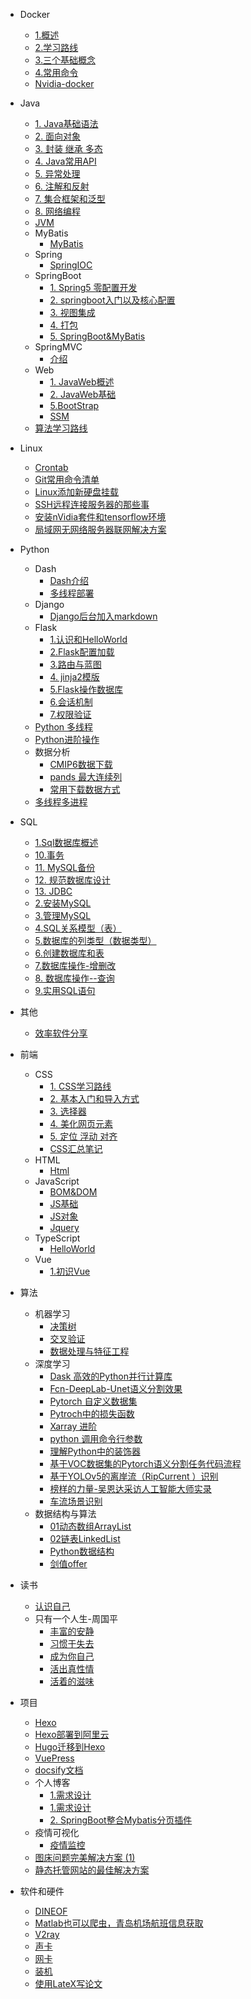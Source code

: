 - Docker
  - [1.概述](././Docker/1.概述.md)
  - [2.学习路线](././Docker/2.学习路线.md)
  - [3.三个基础概念](././Docker/3.三个基础概念.md)
  - [4.常用命令](././Docker/4.常用命令.md)
  - [Nvidia-docker](././Docker/Nvidia-docker.md)
- Java
  - [1. Java基础语法](././Java/1.%20Java基础语法.md)
  - [2. 面向对象](././Java/2.%20面向对象.md)
  - [3. 封装 继承 多态](././Java/3.%20封装%20继承%20多态.md)
  - [4. Java常用API](././Java/4.%20Java常用API.md)
  - [5. 异常处理](././Java/5.%20异常处理.md)
  - [6. 注解和反射](././Java/6.%20注解和反射.md)
  - [7. 集合框架和泛型](././Java/7.%20集合框架和泛型.md)
  - [8. 网络编程](././Java/8.%20网络编程.md)
  - [JVM](././Java/JVM.md)
  - MyBatis
    - [MyBatis](././Java/MyBatis/MyBatis.md)
  - Spring
    - [SpringIOC](././Java/Spring/SpringIOC.md)
  - SpringBoot
    - [1. Spring5 零配置开发](././Java/SpringBoot/1.%20Spring5%20零配置开发.md)
    - [2. springboot入门以及核心配置](././Java/SpringBoot/2.%20springboot入门以及核心配置.md)
    - [3. 视图集成](././Java/SpringBoot/3.%20视图集成.md)
    - [4. 打包](././Java/SpringBoot/4.%20打包.md)
    - [5. SpringBoot&MyBatis](././Java/SpringBoot/5.%20SpringBoot&MyBatis.md)
  - SpringMVC
    - [介绍](././Java/SpringMVC/介绍.md)
  - Web
    - [1. JavaWeb概述](././Java/Web/1.%20JavaWeb概述.md)
    - [2. JavaWeb基础](././Java/Web/2.%20JavaWeb基础.md)
    - [5.BootStrap](././Java/Web/5.BootStrap.md)
    - [SSM](././Java/Web/SSM.md)
  - [算法学习路线](././Java/算法学习路线.md)
- Linux
  - [Crontab](././Linux/Crontab.md)
  - [Git常用命令清单](././Linux/Git常用命令清单.md)
  - [Linux添加新硬盘挂载](././Linux/Linux添加新硬盘挂载.md)
  - [SSH远程连接服务器的那些事](././Linux/SSH远程连接服务器的那些事.md)
  - [安装nVidia套件和tensorflow环境](././Linux/安装nVidia套件和tensorflow环境.md)
  - [局域网无网络服务器联网解决方案](././Linux/局域网无网络服务器联网解决方案.md)
- Python
  - Dash
    - [Dash介绍](././Python/Dash/Dash介绍.md)
    - [多线程部署](././Python/Dash/多线程部署.md)
  - Django
    - [Django后台加入markdown](././Python/Django/Django后台加入markdown.md)
  - Flask
    - [1.认识和HelloWorld](././Python/Flask/1.认识和HelloWorld.md)
    - [2.Flask配置加载](././Python/Flask/2.Flask配置加载.md)
    - [3.路由与蓝图](././Python/Flask/3.路由与蓝图.md)
    - [4. jinja2模版](././Python/Flask/4.%20jinja2模版.md)
    - [5.Flask操作数据库](././Python/Flask/5.Flask操作数据库.md)
    - [6.会话机制](././Python/Flask/6.会话机制.md)
    - [7.权限验证](././Python/Flask/7.权限验证.md)
  - [Python 多线程](././Python/Python%20多线程.md)
  - [Python进阶操作](././Python/Python进阶操作.md)
  - 数据分析
    - [CMIP6数据下载](././Python/数据分析/CMIP6数据下载.md)
    - [pands 最大连续列](././Python/数据分析/pands%20最大连续列.md)
    - [常用下载数据方式](././Python/数据分析/常用下载数据方式.md)
  - [多线程多进程](././Python/多线程多进程.md)
- SQL
  - [1.Sql数据库概述](././SQL/1.Sql数据库概述.md)
  - [10.事务](././SQL/10.事务.md)
  - [11. MySQL备份](././SQL/11.%20MySQL备份.md)
  - [12. 规范数据库设计](././SQL/12.%20规范数据库设计.md)
  - [13. JDBC](././SQL/13.%20JDBC.md)
  - [2.安装MySQL](././SQL/2.安装MySQL.md)
  - [3.管理MySQL](././SQL/3.管理MySQL.md)
  - [4.SQL关系模型（表）](././SQL/4.SQL关系模型（表）.md)
  - [5.数据库的列类型（数据类型）](././SQL/5.数据库的列类型（数据类型）.md)
  - [6.创建数据库和表](././SQL/6.创建数据库和表.md)
  - [7.数据库操作-增删改](././SQL/7.数据库操作-增删改.md)
  - [8. 数据库操作--查询](././SQL/8.%20数据库操作--查询.md)
  - [9.实用SQL语句](././SQL/9.实用SQL语句.md)
- 其他
  - [效率软件分享](././其他/效率软件分享.md)
- 前端
  - CSS
    - [1. CSS学习路线](././前端/CSS/1.%20CSS学习路线.md)
    - [2. 基本入门和导入方式](././前端/CSS/2.%20基本入门和导入方式.md)
    - [3. 选择器](././前端/CSS/3.%20选择器.md)
    - [4. 美化网页元素](././前端/CSS/4.%20美化网页元素.md)
    - [5. 定位 浮动 对齐](././前端/CSS/5.%20定位%20浮动%20对齐.md)
    - [CSS汇总笔记](././前端/CSS/CSS汇总笔记.md)
  - HTML
    - [Html](././前端/HTML/Html.md)
  - JavaScript
    - [BOM&DOM](././前端/JavaScript/BOM&DOM.md)
    - [JS基础](././前端/JavaScript/JS基础.md)
    - [JS对象](././前端/JavaScript/JS对象.md)
    - [Jquery](././前端/JavaScript/Jquery.md)
  - TypeScript
    - [HelloWorld](././前端/TypeScript/HelloWorld.md)
  - Vue
    - [1.初识Vue](././前端/Vue/1.初识Vue.md)
- 算法
  - 机器学习
    - [决策树](././算法/机器学习/决策树.md)
    - [交叉验证](././算法/机器学习/交叉验证.md)
    - [数据处理与特征工程](././算法/机器学习/数据处理与特征工程.md)
  - 深度学习
    - [Dask 高效的Python并行计算库](././算法/深度学习/Dask%20高效的Python并行计算库.md)
    - [Fcn-DeepLab-Unet语义分割效果](././算法/深度学习/Fcn-DeepLab-Unet语义分割效果.md)
    - [Pytorch 自定义数据集](././算法/深度学习/Pytorch%20自定义数据集.md)
    - [Pytroch中的损失函数](././算法/深度学习/Pytroch中的损失函数.md)
    - [Xarray 进阶](././算法/深度学习/Xarray%20进阶.md)
    - [python 调用命令行参数](././算法/深度学习/python%20调用命令行参数.md)
    - [理解Python中的装饰器](././算法/深度学习/理解Python中的装饰器.md)
    - [基于VOC数据集的Pytorch语义分割任务代码流程](././算法/深度学习/基于VOC数据集的Pytorch语义分割任务代码流程.md)
    - [基于YOLOv5的离岸流（RipCurrent ）识别](././算法/深度学习/基于YOLOv5的离岸流（RipCurrent%20）识别.md)
    - [榜样的力量-吴恩达采访人工智能大师实录](././算法/深度学习/榜样的力量-吴恩达采访人工智能大师实录.md)
    - [车流场景识别](././算法/深度学习/车流场景识别.md)
  - 数据结构与算法
    - [01动态数组ArrayList](././算法/数据结构与算法/01动态数组ArrayList.md)
    - [02链表LinkedList](././算法/数据结构与算法/02链表LinkedList.md)
    - [Python数据结构](././算法/数据结构与算法/Python数据结构.md)
    - [剑值offer](././算法/数据结构与算法/剑值offer.md)

- 读书
  - [认识自己](././读书/认识自己.md)
  - 只有一个人生-周国平
    - [丰富的安静](././读书/只有一个人生-周国平/丰富的安静.md)
    - [习惯于失去](././读书/只有一个人生-周国平/习惯于失去.md)
    - [成为你自己](././读书/只有一个人生-周国平/成为你自己.md)
    - [活出真性情](././读书/只有一个人生-周国平/活出真性情.md)
    - [活着的滋味](././读书/只有一个人生-周国平/活着的滋味.md)
- 项目
  - [Hexo](././项目/Hexo.md)
  - [Hexo部署到阿里云](././项目/Hexo部署到阿里云.md)
  - [Hugo迁移到Hexo](././项目/Hugo迁移到Hexo.md)
  - [VuePress](././项目/VuePress.md)
  - [docsify文档](././项目/docsify文档.md)
  - 个人博客
    - [1.需求设计](././项目/个人博客/1.需求设计)
    - [1.需求设计](././项目/个人博客/1.需求设计.md)
    - [2. SpringBoot整合Mybatis分页插件](././项目/个人博客/2.%20SpringBoot整合Mybatis分页插件.md)
  - 疫情可视化
    - [疫情监控](././项目/疫情可视化/疫情监控.md)
  - [图床问题完美解决方案 (1)](././项目/图床问题完美解决方案%20(1).md)
  - [静态托管网站的最佳解决方案](././项目/静态托管网站的最佳解决方案.md)
- 软件和硬件
  - [DINEOF](././软件和硬件/DINEOF.md)
  - [Matlab也可以爬虫，青岛机场航班信息获取](././软件和硬件/Matlab也可以爬虫，青岛机场航班信息获取.md)
  - [V2ray](././软件和硬件/V2ray.md)
  - [声卡](././软件和硬件/声卡.md)
  - [网卡](././软件和硬件/网卡.md)
  - [装机](././软件和硬件/装机.md)
  - [使用LateX写论文](././软件和硬件/使用LateX写论文.md)
